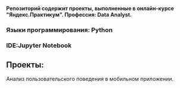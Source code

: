#### Репозиторий содержит проекты, выполненные в онлайн-курсе "Яндекс.Практикум". Профессия: Data Analyst.

### Языки программирования: Python
### IDE:Jupyter Notebook
## Проекты:

Анализ пользовательского поведения в мобильном приложении.
